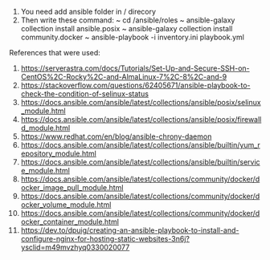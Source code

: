 1. You need add ansible folder in / direcory
2. Then write these command:
~ cd /ansible/roles
~ ansible-galaxy collection install ansible.posix
~ ansible-galaxy collection install community.docker
~ ansible-playbook -i inventory.ini playbook.yml

References that were used:
1.	https://serverastra.com/docs/Tutorials/Set-Up-and-Secure-SSH-on-CentOS%2C-Rocky%2C-and-AlmaLinux-7%2C-8%2C-and-9
2.	https://stackoverflow.com/questions/62405671/ansible-playbook-to-check-the-condition-of-selinux-status
3.	https://docs.ansible.com/ansible/latest/collections/ansible/posix/selinux_module.html
4.	https://docs.ansible.com/ansible/latest/collections/ansible/posix/firewalld_module.html
5.	https://www.redhat.com/en/blog/ansible-chrony-daemon
6.	https://docs.ansible.com/ansible/latest/collections/ansible/builtin/yum_repository_module.html
7.	https://docs.ansible.com/ansible/latest/collections/ansible/builtin/service_module.html
8.	https://docs.ansible.com/ansible/latest/collections/community/docker/docker_image_pull_module.html
9.	https://docs.ansible.com/ansible/latest/collections/community/docker/docker_volume_module.html
10.	https://docs.ansible.com/ansible/latest/collections/community/docker/docker_container_module.html
11.	https://dev.to/dpuig/creating-an-ansible-playbook-to-install-and-configure-nginx-for-hosting-static-websites-3n6j?ysclid=m49mvzhyq0330020077
